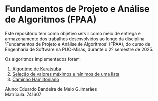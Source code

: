 # Fundamentos de Projeto e Análise de Algoritmos (FPAA)

Este repositório tem como objetivo servir como meio de entrega e armazenamento dos trabalhos desenvolvidos ao longo da disciplina 'Fundamentos de Projeto e Análise de Algoritmos' (FPAA), do curso de Engenharia de Software na PUC-Minas, durante o 2º semestre de 2025.   

Os algoritmos implementados foram:
1. [Algoritmo de Karatsuba](01_algoritmo_de_karatsuba/)
2. [Seleção de valores máximos e mínimos de uma lista](02_max_min_select/)
3. [Caminho Hamiltoniano](03_caminho_hamiltoniano/)

Aluno: Eduardo Bandeira de Melo Guimarães   
Matrícula: 741607